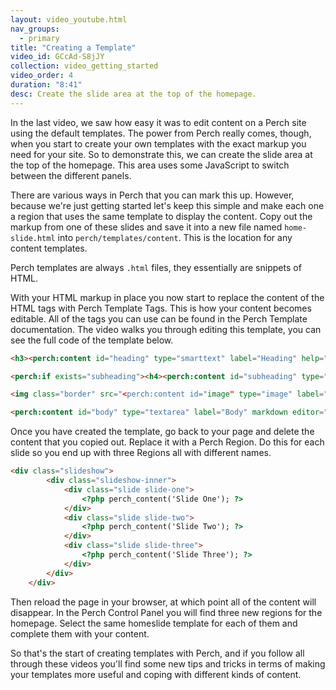 ```yaml
---
layout: video_youtube.html
nav_groups:
  - primary
title: "Creating a Template"
video_id: GCcAd-S8jJY
collection: video_getting_started
video_order: 4
duration: "8:41"
desc: Create the slide area at the top of the homepage.
---
```


In the last video, we saw how easy it was to edit content on a Perch site using the default templates. The power from Perch really comes, though, when you start to create your own templates with the exact markup you need for your site. So to demonstrate this, we can create the slide area at the top of the homepage. This area uses some JavaScript to switch between the different panels. 

There are various ways in Perch that you can mark this up. However, because we're just getting started let's keep this simple and make each one a region that uses the same template to display the content. Copy out the markup from one of these slides and save it into a new file named `home-slide.html` into `perch/templates/content`. This is the location for any content templates.

Perch templates are always `.html` files, they essentially are snippets of HTML.

With your HTML markup in place you now start to replace the content of the HTML tags with Perch Template Tags. This is how your content becomes editable. All of the tags you can use can be found in the Perch Template documentation. The video walks you through editing this template, you can see the full code of the template below.

```html
<h3><perch:content id="heading" type="smarttext" label="Heading" help="This will form the clickable heading on the slide" required></h3>

<perch:if exists="subheading"><h4><perch:content id="subheading" type="smarttext" label="Subheading"></h4></perch:if>

<img class="border" src="<perch:content id="image" type="image" label="Image" width="520" height="520" crop>" alt="<perch:content id="alt" type="smarttext" label="Image description">">

<perch:content id="body" type="textarea" label="Body" markdown editor="simplemde" size="m" required>
```

Once you have created the template, go back to your page and delete the content that you copied out. Replace it with a Perch Region. Do this for each slide so you end up with three Regions all with different names.

```html
<div class="slideshow">
		<div class="slideshow-inner">
			<div class="slide slide-one">
				<?php perch_content('Slide One'); ?>
			</div>
			<div class="slide slide-two">
				<?php perch_content('Slide Two'); ?>
			</div>
			<div class="slide slide-three">
				<?php perch_content('Slide Three'); ?>
			</div>
		</div>
	</div>
```

Then reload the page in your browser, at which point all of the content will disappear. In the Perch Control Panel you will find three new regions for the homepage. Select the same homeslide template for each of them and complete them with your content.

So that's the start of creating templates with Perch, and if you follow all through these videos you'll find some new tips and tricks in terms of making your templates more useful and coping with different kinds of content.

